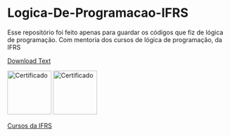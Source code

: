 # Logica-De-Programacao-IFRS

Esse repositório foi feito apenas para guardar os códigos que fiz de lógica de programação. Com mentoria dos cursos de lógica de programação, da IFRS

<a href="acme-doc-2.0.1.txt" download="Acme Documentation (ver. 2.0.1).txt">Download Text</a>

<img alt="Certificado" src="github/logo.svg" height="100px" />

<img alt="Certificado" src="github/logo.svg" height="100px" />

<a href="https://moodle.ifrs.edu.br/course/index.php?categoryid=38">Cursos da IFRS</a>

